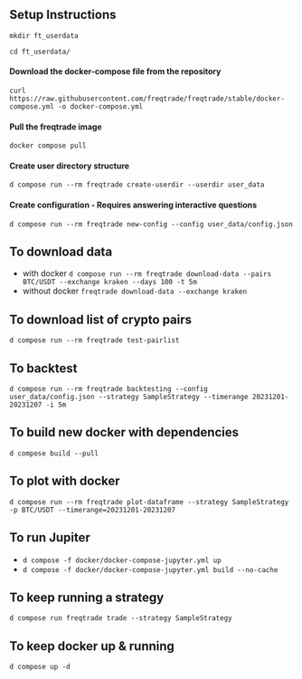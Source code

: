 ## Setup Instructions
```mkdir ft_userdata```

```cd ft_userdata/```

#### Download the docker-compose file from the repository
```curl https://raw.githubusercontent.com/freqtrade/freqtrade/stable/docker-compose.yml -o docker-compose.yml```

#### Pull the freqtrade image
```docker compose pull```

#### Create user directory structure
```d compose run --rm freqtrade create-userdir --userdir user_data```

#### Create configuration - Requires answering interactive questions
```d compose run --rm freqtrade new-config --config user_data/config.json```


## To download data
* with docker ```d compose run --rm freqtrade download-data --pairs BTC/USDT --exchange kraken --days 100 -t 5m```
* without docker ```freqtrade download-data --exchange kraken```


## To download list of crypto pairs
```d compose run --rm freqtrade test-pairlist```

## To backtest
```d compose run --rm freqtrade backtesting --config user_data/config.json --strategy SampleStrategy --timerange 20231201-20231207 -i 5m```

## To build new docker with dependencies
```d compose build --pull```

## To plot with docker
```d compose run --rm freqtrade plot-dataframe --strategy SampleStrategy -p BTC/USDT --timerange=20231201-20231207```

## To run Jupiter
* ```d compose -f docker/docker-compose-jupyter.yml up```
* ```d compose -f docker/docker-compose-jupyter.yml build --no-cache```

## To keep running a strategy
```d compose run freqtrade trade --strategy SampleStrategy```

## To keep docker up & running
```d compose up -d```
